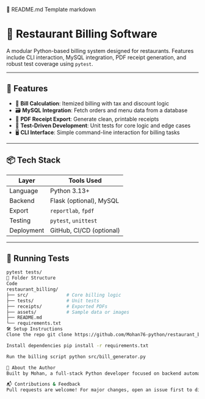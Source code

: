 📄 README.md Template
markdown
# 🧾 Restaurant Billing Software

A modular Python-based billing system designed for restaurants. Features include CLI interaction, MySQL integration, PDF receipt generation, and robust test coverage using `pytest`.

---

## 🚀 Features

- 🧮 **Bill Calculation**: Itemized billing with tax and discount logic
- 🗃️ **MySQL Integration**: Fetch orders and menu data from a database
- 🧾 **PDF Receipt Export**: Generate clean, printable receipts
- 🧪 **Test-Driven Development**: Unit tests for core logic and edge cases
- 🖥️ **CLI Interface**: Simple command-line interaction for billing tasks

---

## 📦 Tech Stack

| Layer        | Tools Used               |
|--------------|--------------------------|
| Language     | Python 3.13+             |
| Backend      | Flask (optional), MySQL  |
| Export       | `reportlab`, `fpdf`      |
| Testing      | `pytest`, `unittest`     |
| Deployment   | GitHub, CI/CD (optional) |

---

## 🧪 Running Tests

```bash
pytest tests/
📁 Folder Structure
Code
restaurant_billing/
├── src/              # Core billing logic
├── tests/            # Unit tests
├── receipts/         # Exported PDFs
├── assets/           # Sample data or images
├── README.md
└── requirements.txt
🛠️ Setup Instructions
Clone the repo git clone https://github.com/Mohan76-python/restaurant_billing.git

Install dependencies pip install -r requirements.txt

Run the billing script python src/bill_generator.py

📌 About the Author
Built by Mohan, a full-stack Python developer focused on backend automation, CLI tools, and professional project presentation.

📬 Contributions & Feedback
Pull requests are welcome! For major changes, open an issue first to discuss what you'd like to improve.


